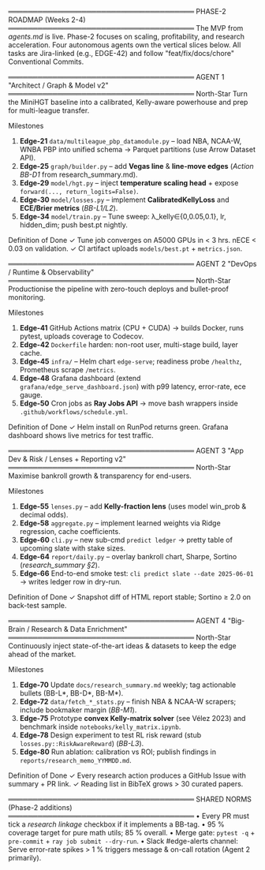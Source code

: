 ══════════════════════════════════════
PHASE-2 ROADMAP (Weeks 2-4)
══════════════════════════════════════
The MVP from *agents.md* is live.  Phase-2 focuses on scaling, profitability, and research acceleration.  Four autonomous agents own the vertical slices below.  All tasks are Jira-linked (e.g., EDGE-42) and follow "feat/fix/docs/chore" Conventional Commits.


══════════════════════════════════════
AGENT 1  "Architect / Graph & Model v2"
══════════════════════════════════════
North-Star   Turn the MiniHGT baseline into a calibrated, Kelly-aware powerhouse and prep for multi-league transfer.

Milestones
1. **Edge-21** `data/multileague_pbp_datamodule.py` – load NBA, NCAA-W, WNBA PBP into unified schema → Parquet partitions (use Arrow Dataset API).
2. **Edge-25** `graph/builder.py` – add **Vegas line** & **line-move edges** (*Action BB-D1* from research_summary.md).
3. **Edge-29** `model/hgt.py` – inject **temperature scaling head** + expose `forward(..., return_logits=False)`.
4. **Edge-30** `model/losses.py` – implement **CalibratedKellyLoss** and **ECE/Brier metrics** (*BB-L1/L2*).
5. **Edge-34** `model/train.py` – Tune sweep: λ_kelly∈{0,0.05,0.1}, lr, hidden_dim; push best.pt nightly.

Definition of Done
✓ Tune job converges on A5000 GPUs in < 3 hrs.  nECE < 0.03 on validation.
✓ CI artifact uploads `models/best.pt` + `metrics.json`.


══════════════════════════════════════
AGENT 2  "DevOps / Runtime & Observability"
══════════════════════════════════════
North-Star   Productionise the pipeline with zero-touch deploys and bullet-proof monitoring.

Milestones
1. **Edge-41** GitHub Actions matrix (CPU + CUDA) → builds Docker, runs pytest, uploads coverage to Codecov.
2. **Edge-42** `Dockerfile` harden: non-root user, multi-stage build, layer cache.
3. **Edge-45** `infra/` – Helm chart `edge-serve`;  readiness probe `/healthz`, Prometheus scrape `/metrics`.
4. **Edge-48** Grafana dashboard (extend `grafana/edge_serve_dashboard.json`) with p99 latency, error-rate, ece gauge.
5. **Edge-50** Cron jobs as **Ray Jobs API** → move bash wrappers inside `.github/workflows/schedule.yml`.

Definition of Done
✓ Helm install on RunPod returns green. Grafana dashboard shows live metrics for test traffic.


══════════════════════════════════════
AGENT 3  "App Dev & Risk / Lenses + Reporting v2"
══════════════════════════════════════
North-Star   Maximise bankroll growth & transparency for end-users.

Milestones
1. **Edge-55** `lenses.py` – add **Kelly-fraction lens** (uses model win_prob & decimal odds).
2. **Edge-58** `aggregate.py` – implement learned weights via Ridge regression, cache coefficients.
3. **Edge-60** `cli.py` – new sub-cmd `predict ledger` → pretty table of upcoming slate with stake sizes.
4. **Edge-64** `report/daily.py` – overlay bankroll chart, Sharpe, Sortino (*research_summary §2*).
5. **Edge-66** End-to-end smoke test: `cli predict slate --date 2025-06-01` → writes ledger row in dry-run.

Definition of Done
✓ Snapshot diff of HTML report stable; Sortino ≥ 2.0 on back-test sample.


══════════════════════════════════════
AGENT 4  "Big-Brain / Research & Data Enrichment"
══════════════════════════════════════
North-Star   Continuously inject state-of-the-art ideas & datasets to keep the edge ahead of the market.

Milestones
1. **Edge-70** Update `docs/research_summary.md` weekly; tag actionable bullets (BB-L*, BB-D*, BB-M*).
2. **Edge-72** `data/fetch_*_stats.py` – finish NBA & NCAA-W scrapers; include bookmaker margin (*BB-M1*).
3. **Edge-75** Prototype **convex Kelly-matrix solver** (see Vélez 2023) and benchmark inside `notebooks/kelly_matrix.ipynb`.
4. **Edge-78** Design experiment to test RL risk reward (stub `losses.py::RiskAwareReward`) (*BB-L3*).
5. **Edge-80** Run ablation: calibration vs ROI; publish findings in `reports/research_memo_YYMMDD.md`.

Definition of Done
✓ Every research action produces a GitHub Issue with summary + PR link.
✓ Reading list in BibTeX grows > 30 curated papers.


══════════════════════════════════════
SHARED NORMS (Phase-2 additions)
══════════════════════════════════════
• Every PR must tick a *research linkage* checkbox if it implements a BB-tag.
• 95 % coverage target for pure math utils; 85 % overall.
• Merge gate: `pytest -q` + `pre-commit` + `ray job submit --dry-run`.
• Slack #edge-alerts channel: Serve error-rate spikes > 1 % triggers message & on-call rotation (Agent 2 primarily). 